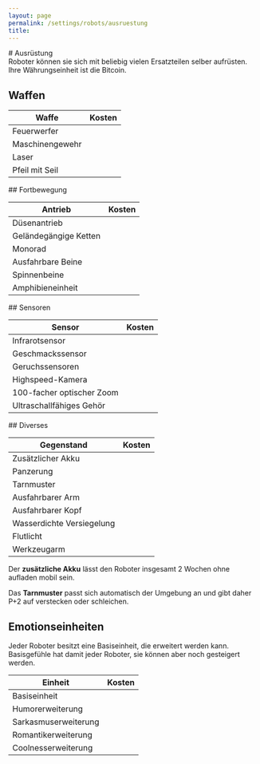 ```yaml
---
layout: page
permalink: /settings/robots/ausruestung
title: 
---
```


<article>
# Ausrüstung

<section>
Roboter können sie sich mit beliebig vielen Ersatzteilen selber aufrüsten. Ihre Währungseinheit ist die Bitcoin.

## Waffen

<table>
<thead>
<tr><th>Waffe</th><th>Kosten</th></tr>
</thead>
<tbody>
<tr><td>Feuerwerfer</td><td> </td></tr>
<tr><td>Maschinengewehr</td><td> </td></tr>
<tr><td>Laser</td><td> </td></tr>
<tr><td>Pfeil mit Seil</td><td> </td></tr>
</tbody>
</table>
## Fortbewegung

<table>
<thead>
<tr><th>Antrieb</th><th>Kosten</th></tr>
</thead>
<tbody>
<tr><td>Düsenantrieb</td><td> </td></tr>
<tr><td>Geländegängige Ketten</td><td> </td></tr>
<tr><td>Monorad</td><td> </td></tr>
<tr><td>Ausfahrbare Beine</td><td> </td></tr>
<tr><td>Spinnenbeine</td><td> </td></tr>
<tr><td>Amphibieneinheit</td><td> </td></tr>
</tbody>
</table>
## Sensoren

<table>
<thead>
<tr><th>Sensor</th><th>Kosten</th></tr>
</thead>
<tbody>
<tr><td>Infrarotsensor</td><td> </td></tr>
<tr><td>Geschmackssensor</td><td> </td></tr>
<tr><td>Geruchssensoren</td><td> </td></tr>
<tr><td>Highspeed-Kamera</td><td> </td></tr>
<tr><td>100-facher optischer Zoom</td><td> </td></tr>
<tr><td>Ultraschallfähiges Gehör</td><td> </td></tr>
</tbody>
</table>
## Diverses

<table>
<thead>
<tr><th>Gegenstand</th><th>Kosten</th></tr>
</thead>
<tbody>
<tr><td>Zusätzlicher Akku</td><td> </td></tr>
<tr><td>Panzerung</td><td> </td></tr>
<tr><td>Tarnmuster</td><td> </td></tr>
<tr><td>Ausfahrbarer Arm</td><td> </td></tr>
<tr><td>Ausfahrbarer Kopf</td><td> </td></tr>
<tr><td>Wasserdichte Versiegelung</td><td> </td></tr>
<tr><td>Flutlicht</td><td> </td></tr>
<tr><td>Werkzeugarm</td><td> </td></tr>
</tbody>
</table>
Der <strong>zusätzliche Akku</strong> lässt den Roboter insgesamt 2 Wochen ohne aufladen mobil sein.

Das <strong>Tarnmuster</strong> passt sich automatisch der Umgebung an und gibt daher P+2 auf verstecken oder schleichen.

## Emotionseinheiten

Jeder Roboter besitzt eine Basiseinheit, die erweitert werden kann. Basisgefühle hat damit jeder Roboter, sie können aber noch gesteigert werden.

<table>
<thead>
<tr><th>Einheit</th><th>Kosten</th></tr>
</thead>
<tbody>
<tr><td>Basiseinheit</td><td> </td></tr>
<tr><td>Humorerweiterung</td><td> </td></tr>
<tr><td>Sarkasmuserweiterung</td><td> </td></tr>
<tr><td>Romantikerweiterung</td><td> </td></tr>
<tr><td>Coolnesserweiterung</td><td> </td></tr>
</tbody>
</table>
</section>
</article>
